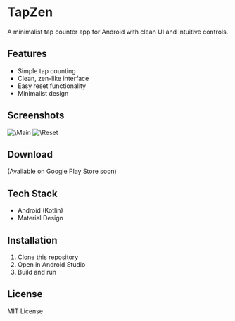 ﻿# TapZen

A minimalist tap counter app for Android with clean UI and intuitive controls.

## Features
- Simple tap counting
- Clean, zen-like interface  
- Easy reset functionality
- Minimalist design

## Screenshots
<div align=\
center\>
  <img src=\screenshots/main_screen.jepg\ width=\300\ alt=\Main
Counter
Screen\>
  <img src=\screenshots/reset_screen.jepg\ width=\300\ alt=\Reset
Functionality\>
</div>

## Download
(Available on Google Play Store soon)

## Tech Stack
- Android (Kotlin)
- Material Design

## Installation
1. Clone this repository
2. Open in Android Studio
3. Build and run

## License
MIT License
